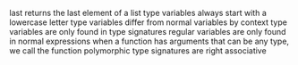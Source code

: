 last returns the last element of a list
type variables always start with a lowercase letter
type variables differ from normal variables by context
type variables are only found in type signatures
regular variables are only found in normal expressions
when a function has arguments that can be any type, we call the function polymorphic
type signatures are right associative

